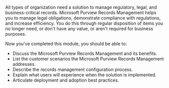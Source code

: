 All types of organization need a solution to manage regulatory, legal, and business-critical records. Microsoft Purview Records Management helps you to manage legal obligations, demonstrate compliance with regulations, and increase efficiency. You do this through regular disposition of items you no longer need, or don't have any value, or aren't required for business purposes.

Now you've completed this module, you should be able to:

- Discuss the Microsoft Purview Records Management and its benefits.
- List the customer scenarios the Microsoft Purview Records Management addresses.
- Describe the records management configuration process.
- Explain what users will experience when the solution is implemented.
- Articulate deployment and adoption best practices.
